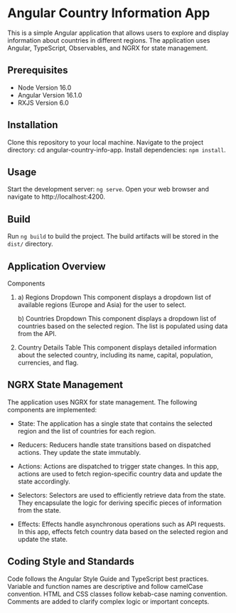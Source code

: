 # Angular Country Information App

This is a simple Angular application that allows users to explore and display information about countries in different regions. The application uses Angular, TypeScript, Observables, and NGRX for state management.

## Prerequisites
  - Node Version 16.0
  - Angular Version 16.1.0
  - RXJS Version 6.0

## Installation

Clone this repository to your local machine.
Navigate to the project directory: cd angular-country-info-app.
Install dependencies: `npm install`.

## Usage

Start the development server: `ng serve`.
Open your web browser and navigate to http://localhost:4200.

## Build

Run `ng build` to build the project. The build artifacts will be stored in the `dist/` directory.

## Application Overview

Components
1. a) Regions Dropdown
This component displays a dropdown list of available regions (Europe and Asia) for the user to select.

   b) Countries Dropdown
This component displays a dropdown list of countries based on the selected region. The list is populated using data from the API.

2. Country Details Table
This component displays detailed information about the selected country, including its name, capital, population, currencies, and flag.

## NGRX State Management

The application uses NGRX for state management. The following components are implemented:

- State: The application has a single state that contains the selected region and the list of countries for each region.

- Reducers: Reducers handle state transitions based on dispatched actions. They update the state immutably.

- Actions: Actions are dispatched to trigger state changes. In this app, actions are used to fetch region-specific country data and update the state accordingly.

- Selectors: Selectors are used to efficiently retrieve data from the state. They encapsulate the logic for deriving specific pieces of information from the state.

- Effects: Effects handle asynchronous operations such as API requests. In this app, effects fetch country data based on the selected region and update the state.

## Coding Style and Standards

Code follows the Angular Style Guide and TypeScript best practices.
Variable and function names are descriptive and follow camelCase convention.
HTML and CSS classes follow kebab-case naming convention.
Comments are added to clarify complex logic or important concepts.
